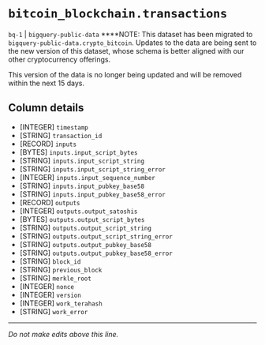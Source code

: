 # `bitcoin_blockchain.transactions`
`bq-1` | `bigquery-public-data`
****NOTE: This dataset has been migrated to `bigquery-public-data.crypto_bitcoin`. Updates to the data are being sent to the new version of this dataset, whose schema is better aligned with our other cryptocurrency offerings. 

This version of the data is no longer being updated and will be removed within the next 15 days.

## Column details
* [INTEGER]   `timestamp`
* [STRING]    `transaction_id`
* [RECORD]    `inputs`
* [BYTES]     `inputs.input_script_bytes`
* [STRING]    `inputs.input_script_string`
* [STRING]    `inputs.input_script_string_error`
* [INTEGER]   `inputs.input_sequence_number`
* [STRING]    `inputs.input_pubkey_base58`
* [STRING]    `inputs.input_pubkey_base58_error`
* [RECORD]    `outputs`
* [INTEGER]   `outputs.output_satoshis`
* [BYTES]     `outputs.output_script_bytes`
* [STRING]    `outputs.output_script_string`
* [STRING]    `outputs.output_script_string_error`
* [STRING]    `outputs.output_pubkey_base58`
* [STRING]    `outputs.output_pubkey_base58_error`
* [STRING]    `block_id`
* [STRING]    `previous_block`
* [STRING]    `merkle_root`
* [INTEGER]   `nonce`
* [INTEGER]   `version`
* [INTEGER]   `work_terahash`
* [STRING]    `work_error`

-------------------------------------------------------------------------------
*Do not make edits above this line.*
